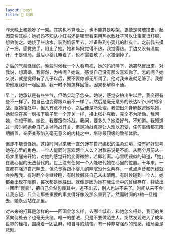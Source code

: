 ```yaml
---
layout: post
title: 🧶 乱麻
---
```


昨天晚上和她吵了一架。其实也不算晚上，也不能算是吵架，更像是灵魂撞击。起因莫名其妙：她妈妈不知从小红书还是哪里看来用热水敷肚子可以让宝宝很舒服，想效仿之。她烧了些热水，装到奶袋里去，准备贴到小婴儿的肚皮上。之前我去摸了一把，感觉烫手，阻止了她。她和妈妈觉得不热，我觉得热。手边又没有温度计，于是僵局。最后小婴儿睡着了，也不需要敷了，水被倒掉了。

之后的气氛怪怪的。晚些时候我一个人看电视，她的妈妈睡下，她突然冒出来，对我说，想离婚。我愕然，为啥呢？她说，感觉自己没有那么喜欢你了。怎的呢？她又说，就是觉得有了儿子以后，要不要你都无所谓了。他对我来说就足够了。我想带他跟我妈一起回国。我一时不知怎样回答。因果都解释不通。

早上，她承认是有些生气，但确实动了念头。她说，感觉安柏出生以后，我变得有些不一样了，她自己也变得跟以前不一样了。然后是毫无意外的长达N个小时的冷战。跟她相处中，但凡有点不开心，之后便是冷处理。我使出浑身解数逗她哄她，她就像在某一刻按下脑子里一个开关一样，换上张扑克脸，完全不为所动。我问她，你想干嘛。她说，我要跟你冷战。我问，要多久？她没好气，不知道。我知道过一段时间她会自己关掉冷战开关，但是冷战真是让人难以忍受，任何事情都无限期搁置，亲密关系陷入毫无意义的内耗之中，堪称最顶级的致郁体验。

但却不能责怪她。这段时间以来我一直沉迷在自己编织的温柔幻境，没有好好思考她在心里的角色。一个人能同时喜欢两个人么？对我来说是不能。从两个月前从一场梦里醒来开始，对她的感觉开始变得微妙，若即若离。心里明镜似的知道，「她」在我心里的无法替代的。世上没有任何一个人能取代她在心里的位置。十年来，一直都在强迫自己睡去，但总觉得跟小婴儿的睡眠没什么两样，一点点声音和光线就会吵醒我。有时翻个身继续睡，有时候假装自己从未清醒。有时候碰到一个人，她都会出现在眼前，每次都是她胜出。就像是因为她在我生命中的曾经存在，释放出一团团“慢雾”，把自己全然包裹其中，逃不出去，别人也进不来了。时间从来不会让我忘记，只会让那些重要的事变得好像没那么重要了。然而时间的z轴一旦褪去，她永远站在那里。

对未来的打算是怎样的——回国会怎么样，去哪个城市，和她怎么相处，我们的关系向何处去？也毫无头绪。唯一的想法，只是不要做陌生人。突然发现进入了成年世界的桎梏，围绕着一团乱麻，和自寻的烦恼。有一种非常强烈的预感，结局会是悲剧。